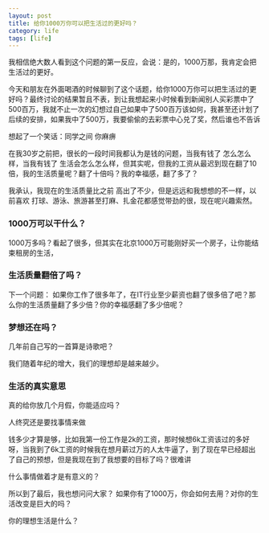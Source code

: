 ```yaml
---
layout: post
title: 给你1000万你可以把生活过的更好吗？
category: life
tags: [life]
---
```


我相信绝大数人看到这个问题的第一反应，会说：是的，1000万那，我肯定会把生活过的更好。

今天和朋友在外面喝酒的时候聊到了这个话题，给你1000万你可以把生活过的更好吗？最终讨论的结果暂且不表，到让我想起来小时候看到新闻别人买彩票中了500百万，我就不止一次的幻想过自己如果中了500百万该如何，我甚至还计划了后续的安排，如果我中了500万，我要偷偷的去彩票中心兑了奖，然后谁也不告诉

想起了一个笑话：同学之间  你麻痹 

在我30岁之前把，很长的一段时间我都认为是钱的问题，当我有钱了 怎么怎么样，当我有钱了 生活会怎么怎么样，但其实呢，但我的工资从最迟到现在翻了10倍，我的生活质量呢？翻了十倍吗？我的幸福感，翻了多了？

我承认，我现在的生活质量比之前 高出了不少，但是远远和我想想的不一样，以前喜欢 打球、游泳、旅游甚至打麻、扎金花都感觉带劲的很，现在呢兴趣索然。  


### 1000万可以干什么？
1000万多吗？看起了很多，但其实在北京1000万可能刚好买一个房子，让你能结束租房的生活，





### 生活质量翻倍了吗？
下一个问题：
如果你工作了很多年了，在IT行业至少薪资也翻了很多倍了吧？那么你的生活质量翻了多少倍？你的幸福感翻了多少倍呢？







### 梦想还在吗？

几年前自己写的一首算是诗歌吧？

我们随着年纪的增大，我们的理想却是越来越少。





### 生活的真实意思

真的给你放几个月假，你能适应吗？

人终究还是要找事情来做


钱多少才算是够，比如我第一份工作是2k的工资，那时候想6k工资该过的多好呀，当我到了6k工资的时候我在想月薪过万的人太牛逼了，到了现在早已经超出了自己的预想，但是我现在到了我想要的目标了吗？很难讲



什么事情做着才是有意义的？




所以到了最后，我也想问问大家？
如果你有了1000万，你会如何去用？对你的生活改变是巨大的吗？

你的理想生活是什么？













